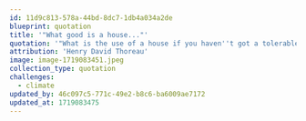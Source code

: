 ```yaml
---
id: 11d9c813-578a-44bd-8dc7-1db4a034a2de
blueprint: quotation
title: '"What good is a house..."'
quotation: '"What is the use of a house if you haven''t got a tolerable planet to put it on?”'
attribution: 'Henry David Thoreau'
image: image-1719083451.jpeg
collection_type: quotation
challenges:
  - climate
updated_by: 46c097c5-771c-49e2-b8c6-ba6009ae7172
updated_at: 1719083475
---
```

